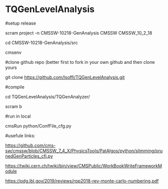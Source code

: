 # TQGenLevelAnalysis

#setup release

scram project -n CMSSW-10218-GenAnalysis CMSSW CMSSW_10_2_18

cd CMSSW-10218-GenAnalysis/src

cmsenv

#clone github repo (better first to fork in your own github and then clone yours

git clone https://github.com/lsoffi/TQGenLevelAnalysis.git


#compile

cd TQGenLevelAnalysis/TQGenAnalyzer/

scram b


#run in local

cmsRun python/ConfFile_cfg.py




#usefule links:

https://github.com/cms-sw/cmssw/blob/CMSSW_7_4_X/PhysicsTools/PatAlgos/python/slimming/prunedGenParticles_cfi.py

https://twiki.cern.ch/twiki/bin/view/CMSPublic/WorkBookWriteFrameworkModule

https://pdg.lbl.gov/2019/reviews/rpp2018-rev-monte-carlo-numbering.pdf
